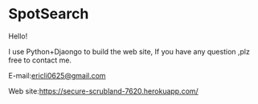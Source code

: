 # SpotSearch

Hello! 

I use Python+Djaongo to build the web site, If you have any question ,plz free to contact me.

E-mail:ericli0625@gmail.com

Web site:https://secure-scrubland-7620.herokuapp.com/
